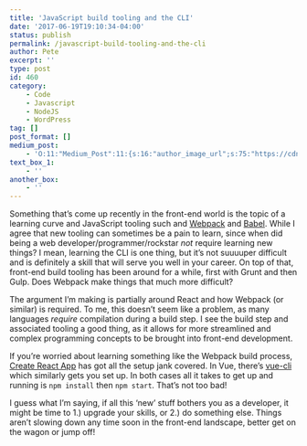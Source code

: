 ```yaml
---
title: 'JavaScript build tooling and the CLI'
date: '2017-06-19T19:10:34-04:00'
status: publish
permalink: /javascript-build-tooling-and-the-cli
author: Pete
excerpt: ''
type: post
id: 460
category:
    - Code
    - Javascript
    - NodeJS
    - WordPress
tag: []
post_format: []
medium_post:
    - 'O:11:"Medium_Post":11:{s:16:"author_image_url";s:75:"https://cdn-images-1.medium.com/fit/c/400/400/1*4uTvLtID9ViJpji0DXd6sg.jpeg";s:10:"author_url";s:30:"https://medium.com/@petetasker";s:11:"byline_name";N;s:12:"byline_email";N;s:10:"cross_link";s:3:"yes";s:2:"id";s:12:"cf6dc01270a3";s:21:"follower_notification";s:3:"yes";s:7:"license";s:13:"public-domain";s:14:"publication_id";s:2:"-1";s:6:"status";s:6:"public";s:3:"url";s:80:"https://medium.com/@petetasker/javascript-build-tooling-and-the-cli-cf6dc01270a3";}'
text_box_1:
    - ''
another_box:
    - ''
---
```

Something that’s come up recently in the front-end world is the topic of a learning curve and JavaScript tooling such and [Webpack](https://webpack.js.org/) and [Babel](https://babeljs.io/). While I agree that new tooling can sometimes be a pain to learn, since when did being a web developer/programmer/rockstar *not* require learning new things? I mean, learning the CLI is one thing, but it’s not suuuuper difficult and is definitely a skill that will serve you well in your career. On top of that, front-end build tooling has been around for a while, first with Grunt and then Gulp. Does Webpack make things that much more difficult?

The argument I’m making is partially around React and how Webpack (or similar) is required. To me, this doesn’t seem like a problem, as many languages *require* compilation during a build step. I see the build step and associated tooling a good thing, as it allows for more streamlined and complex programming concepts to be brought into front-end development.

If you’re worried about learning something like the Webpack build process, [Create React App](https://github.com/facebookincubator/create-react-app) has got all the setup jank covered. In Vue, there’s [vue-cli](https://github.com/vuejs/vue-cli) which similarly gets you set up. In both cases all it takes to get up and running is `npm install` then `npm start`. That’s not too bad!

I guess what I’m saying, if all this ‘new’ stuff bothers you as a developer, it might be time to 1.) upgrade your skills, or 2.) do something else. Things aren’t slowing down any time soon in the front-end landscape, better get on the wagon or jump off!
